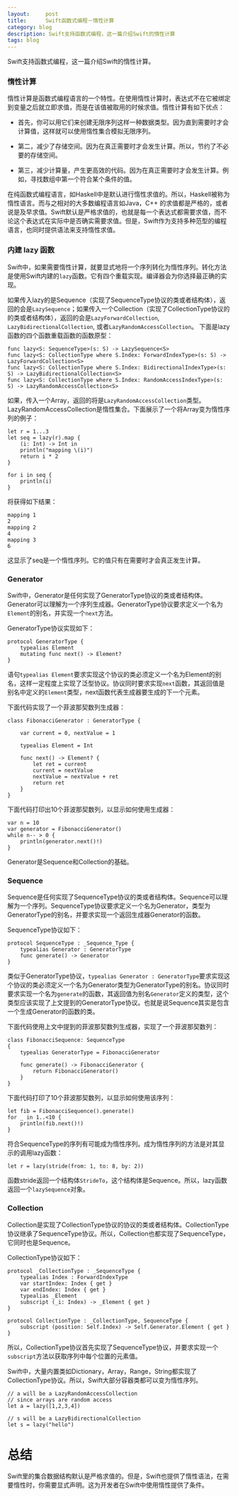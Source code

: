 ```yaml
---
layout:     post
title:      Swift函数式编程－惰性计算
category: blog
description: Swift支持函数式编程，这一篇介绍Swift的惰性计算
tags: blog
---
```


Swift支持函数式编程，这一篇介绍Swift的惰性计算。

### 惰性计算

惰性计算是函数式编程语言的一个特性。在使用惰性计算时，表达式不在它被绑定到变量之后就立即求值，而是在该值被取用的时候求值。惰性计算有如下优点：

- 首先，你可以用它们来创建无限序列这样一种数据类型。因为直到需要时才会计算值，这样就可以使用惰性集合模拟无限序列。

- 第二，减少了存储空间。因为在真正需要时才会发生计算。所以，节约了不必要的存储空间。

- 第三，减少计算量，产生更高效的代码。因为在真正需要时才会发生计算。例如，寻找数组中第一个符合某个条件的值。

在纯函数式编程语言，如Haskell中是默认进行惰性求值的。所以，Haskell被称为惰性语言。而与之相对的大多数编程语言如Java，C++ 的求值都是严格的，或者说是及早求值。Swift默认是严格求值的，也就是每一个表达式都需要求值，而不论这个表达式在实际中是否确实需要求值。但是，Swift作为支持多种范型的编程语言，也同时提供语法来支持惰性求值。

### 内建 lazy 函数

Swift中，如果需要惰性计算，就要显式地将一个序列转化为惰性序列。转化方法是使用Swift内建的`lazy`函数。它有四个重载实现。编译器会为你选择最正确的实现。

如果传入lazy的是Sequence（实现了SequenceType协议的类或者结构体），返回的会是`LazySequence`；如果传入一个Collection（实现了CollectionType协议的的类或者结构体），返回的会是`LazyForwardCollection`, `LazyBidirectionalCollection`, 或者`LazyRandomAccessCollection`。
下面是lazy函数的四个函数重载函数的函数原型：

	func lazy<S: SequenceType>(s: S) -> LazySequence<S>
	func lazy<S: CollectionType where S.Index: ForwardIndexType>(s: S) -> LazyForwardCollection<S>
	func lazy<S: CollectionType where S.Index: BidirectionalIndexType>(s: S) -> LazyBidirectionalCollection<S>
	func lazy<S: CollectionType where S.Index: RandomAccessIndexType>(s: S) -> LazyRandomAccessCollection<S>

如果，传入一个Array，返回的将是`LazyRandomAccessCollection`类型。LazyRandomAccessCollection是惰性集合。下面展示了一个将Array变为惰性序列的例子：

	let r = 1...3
	let seq = lazy(r).map {
  		(i: Int) -> Int in
  		println("mapping \(i)")
  		return i * 2
	}

	for i in seq {
  		println(i)
	}

将获得如下结果：

	mapping 1
	2
	mapping 2
	4
	mapping 3
	6

这显示了seq是一个惰性序列。它的值只有在需要时才会真正发生计算。

### Generator

Swift中，Generator是任何实现了GeneratorType协议的类或者结构体。Generator可以理解为一个序列生成器。GeneratorType协议要求定义一个名为`Element`的别名，并实现一个`next`方法。

GeneratorType协议实现如下：

	protocol GeneratorType {
  	  	typealias Element
	  	mutating func next() -> Element?
	}

语句`typealias Element`要求实现这个协议的类必须定义一个名为Element的别名，这样一定程度上实现了泛型协议。协议同时要求实现`next`函数，其返回值是别名中定义的`Element`类型，next函数代表生成器要生成的下一个元素。

下面代码实现了一个菲波那契数列生成器：

	class FibonacciGenerator : GeneratorType {

		var current = 0, nextValue = 1  

	  	typealias Element = Int
  
		func next() -> Element? {
    		let ret = current
    		current = nextValue
    		nextValue = nextValue + ret
    		return ret
  		}
	}

下面代码打印出10个菲波那契数列，以显示如何使用生成器：

	var n = 10
	var generator = FibonacciGenerator()
	while n-- > 0 {
  		println(generator.next()!)
	}

Generator是Sequence和Collection的基础。

### Sequence

Sequence是任何实现了SequenceType协议的类或者结构体。Sequence可以理解为一个序列。SequenceType协议要求定义一个名为Generator，类型为GeneratorType的别名，并要求实现一个返回生成器Generator的函数。

SequenceType协议如下：

	protocol SequenceType : _Sequence_Type {
    	typealias Generator : GeneratorType
    	func generate() -> Generator
	}

类似于GeneratorType协议，`typealias Generator : GeneratorType`要求实现这个协议的类必须定义一个名为Generator类型为GeneratorType的别名。协议同时要求实现一个名为`generate`的函数，其返回值为别名`Generator`定义的类型，这个类型应该实现了上文提到的GeneratorType协议。也就是说Sequence其实是包含一个生成Generator的函数的类。

下面代码使用上文中提到的菲波那契数列生成器，实现了一个菲波那契数列：

	class FibonacciSequence: SequenceType
	{
  		typealias GeneratorType = FibonacciGenerator

		func generate() -> FibonacciGenerator {
    		return FibonacciGenerator()
		}
	}

下面代码打印了10个菲波那契数列，以显示如何使用该序列：

	let fib = FibonacciSequence().generate()
	for _ in 1..<10 {
  		println(fib.next()!)
	}

符合SequenceType的序列有可能成为惰性序列。成为惰性序列的方法是对其显示的调用lazy函数：

	let r = lazy(stride(from: 1, to: 8, by: 2))
	
函数stride返回一个结构体`StrideTo`，这个结构体是Sequence。所以，lazy函数返回一个`lazySequence`对象。

### Collection

Collection是实现了CollectionType协议的协议的类或者结构体。CollectionType协议继承了SequenceType协议。所以，Collection也都实现了SequenceType，它同时也是Sequence。

CollectionType协议如下：

	protocol _CollectionType : _SequenceType {
    	typealias Index : ForwardIndexType
    	var startIndex: Index { get }
    	var endIndex: Index { get }
    	typealias _Element
    	subscript (_i: Index) -> _Element { get }
	}
	
	protocol CollectionType : _CollectionType, SequenceType {
    	subscript (position: Self.Index) -> Self.Generator.Element { get }
    }
    
所以，CollectionType协议首先实现了SequenceType协议，并要求实现一个`subscript`方法以获取序列中每个位置的元素值。

Swift中，大量内置类如Dictionary，Array，Range，String都实现了CollectionType协议。所以，Swift大部分容器类都可以变为惰性序列。

	// a will be a LazyRandomAccessCollection
	// since arrays are random access
	let a = lazy([1,2,3,4])
 
	// s will be a LazyBidirectionalCollection
	let s = lazy("hello")


# 总结

Swift里的集合数据结构默认是严格求值的。但是，Swift也提供了惰性语法，在需要惰性时，你需要显式声明。这为开发者在Swift中使用惰性提供了条件。